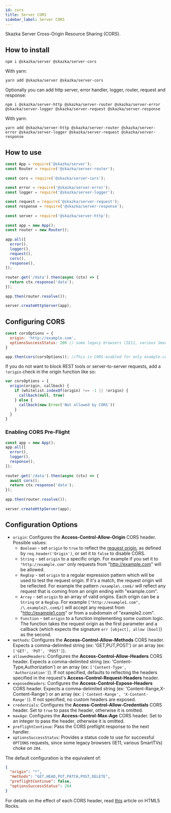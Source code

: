 ```yaml
---
id: cors
title: Server CORS
sidebar_label: Server CORS
---
```


Skazka Server Cross-Origin Resource Sharing (CORS).

## How to install

    npm i @skazka/server @skazka/server-cors
    
With yarn:

    yarn add @skazka/server @skazka/server-cors
    
Optionally you can add http server, error handler, logger, router, request and response:

    npm i @skazka/server-http @skazka/server-router @skazka/server-error @skazka/server-logger @skazka/server-request @skazka/server-response
      
With yarn:

    yarn add @skazka/server-http @skazka/server-router @skazka/server-error @skazka/server-logger @skazka/server-request @skazka/server-response

## How to use

```javascript
const App = require('@skazka/server');
const Router = require('@skazka/server-router');
        
const cors = require('@skazka/server-cors');
        
const error = require('@skazka/server-error');
const logger = require('@skazka/server-logger');

const request = require('@skazka/server-request');
const response = require('@skazka/server-response');
        
const server = require('@skazka/server-http');
        
const app = new App();
const router = new Router();
        
app.all([
  error(),
  logger(),
  request(),
  cors(),
  response(),
]);
    
router.get('/data').then(async (ctx) => {
  return ctx.response('data'); 
});
        
app.then(router.resolve());
        
server.createHttpServer(app);
```

## Configuring CORS

```javascript
const corsOptions = {
  origin: 'http://example.com',
  optionsSuccessStatus: 200 // some legacy browsers (IE11, various SmartTVs) choke on 204
}

app.then(cors(corsOptions)); //This is CORS-enabled for only example.com.
```

If you do not want to block REST tools or server-to-server requests,
add a `!origin` check in the origin function like so:

```javascript
var corsOptions = {
  origin(origin, callback) {
    if (whitelist.indexOf(origin) !== -1 || !origin) {
      callback(null, true)
    } else {
      callback(new Error('Not allowed by CORS'))
    }
  }
}
```

### Enabling CORS Pre-Flight

```javascript
const app = new App();
app.all([
  error(),
  logger(),
  response(),
]);
    
router.get('/data').then(async (ctx) => {
  await cors();
  return ctx.response('data'); 
});
        
app.then(router.resolve());
        
server.createHttpServer(app);
```

## Configuration Options

* `origin`: Configures the **Access-Control-Allow-Origin** CORS header. Possible values:
  - `Boolean` - set `origin` to `true` to reflect the [request origin](http://tools.ietf.org/html/draft-abarth-origin-09), as defined by `req.header('Origin')`, or set it to `false` to disable CORS.
  - `String` - set `origin` to a specific origin. For example if you set it to `"http://example.com"` only requests from "http://example.com" will be allowed.
  - `RegExp` - set `origin` to a regular expression pattern which will be used to test the request origin. If it's a match, the request origin will be reflected. For example the pattern `/example\.com$/` will reflect any request that is coming from an origin ending with "example.com".
  - `Array` - set `origin` to an array of valid origins. Each origin can be a `String` or a `RegExp`. For example `["http://example1.com", /\.example2\.com$/]` will accept any request from "http://example1.com" or from a subdomain of "example2.com".
  - `Function` - set `origin` to a function implementing some custom logic. The function takes the request origin as the first parameter and a callback (which expects the signature `err [object], allow [bool]`) as the second.
* `methods`: Configures the **Access-Control-Allow-Methods** CORS header. Expects a comma-delimited string (ex: 'GET,PUT,POST') or an array (ex: `['GET', 'PUT', 'POST']`).
* `allowedHeaders`: Configures the **Access-Control-Allow-Headers** CORS header. Expects a comma-delimited string (ex: 'Content-Type,Authorization') or an array (ex: `['Content-Type', 'Authorization']`). If not specified, defaults to reflecting the headers specified in the request's **Access-Control-Request-Headers** header.
* `exposedHeaders`: Configures the **Access-Control-Expose-Headers** CORS header. Expects a comma-delimited string (ex: 'Content-Range,X-Content-Range') or an array (ex: `['Content-Range', 'X-Content-Range']`). If not specified, no custom headers are exposed.
* `credentials`: Configures the **Access-Control-Allow-Credentials** CORS header. Set to `true` to pass the header, otherwise it is omitted.
* `maxAge`: Configures the **Access-Control-Max-Age** CORS header. Set to an integer to pass the header, otherwise it is omitted.
* `preflightContinue`: Pass the CORS preflight response to the next handler.
* `optionsSuccessStatus`: Provides a status code to use for successful `OPTIONS` requests, since some legacy browsers (IE11, various SmartTVs) choke on `204`.

The default configuration is the equivalent of:

```json
{
  "origin": "*",
  "methods": "GET,HEAD,PUT,PATCH,POST,DELETE",
  "preflightContinue": false,
  "optionsSuccessStatus": 204
}
```

For details on the effect of each CORS header, read [this](http://www.html5rocks.com/en/tutorials/cors/) article on HTML5 Rocks.

